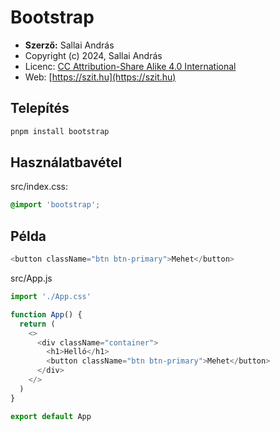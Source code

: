 # Bootstrap

* **Szerző:** Sallai András
* Copyright (c) 2024, Sallai András
* Licenc: [CC Attribution-Share Alike 4.0 International](https://creativecommons.org/licenses/by-sa/4.0/)
* Web: [https://szit.hu](https://szit.hu)

## Telepítés

```bash
pnpm install bootstrap
```

## Használatbavétel

src/index.css:

```css
@import 'bootstrap';
```

## Példa

```javascript
<button className="btn btn-primary">Mehet</button>
```

src/App.js

```javascript
import './App.css'

function App() {
  return (
    <>
      <div className="container">
        <h1>Helló</h1>
        <button className="btn btn-primary">Mehet</button>
      </div>
    </>
  )
}

export default App
```
